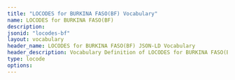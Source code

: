 ```yaml
---
title: "LOCODES for BURKINA FASO(BF) Vocabulary"
name: LOCODES for BURKINA FASO(BF) 
description: 
jsonid: "locodes-bf"
layout: vocabulary
header_name: LOCODES for BURKINA FASO(BF) JSON-LD Vocabulary
header_description: Vocabulary Definition of LOCODES for BURKINA FASO(BF) semantics in HTML format. JSON-LD format is available at [locodes-bf.jsonld](/vocabulary/locodes-bf.jsonld)
type: locode
options:
---
```

